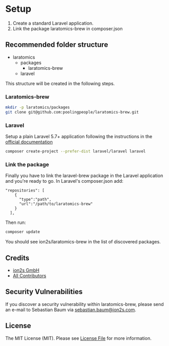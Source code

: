 # Setup

1. Create a standard Laravel application.
2. Link the package laratomics-brew in composer.json

## Recommended folder structure
* laratomics
    * packages
        * laratomics-brew
    * laravel

This structure will be created in the following steps.

### Laratomics-brew
```bash
mkdir -p laratomics/packages
git clone git@github.com:poolingpeople/laratomics-brew.git
```

### Laravel
Setup a plain Laravel 5.7+ application following the instructions in the [official documentation](https://laravel.com/docs/5.7/installation#installing-laravel)
```bash
composer create-project --prefer-dist laravel/laravel laravel
```

### Link the package
Finally you have to link the laravel-brew package in the Laravel application and you're ready to go.
In Laravel's composer.json add:
```
"repositories": [
    {
      "type":"path",
      "url":"/path/to/laratomics-brew"
    }
  ],
```

Then run:
```bash
composer update
```
You should see ion2s/laratomics-brew in the list of discovered packages.

## Credits
* [ion2s GmbH](https://github.com/poolingpeople)
* [All Contributors](https://github.com/poolingpeople/laratomics-brew/graphs/contributors)

## Security Vulnerabilities
If you discover a security vulnerability within laratomics-brew, please send an e-mail to Sebastian Baum via [sebastian.baum@ion2s.com](mailto:sebastian.baum@ion2s.com).

## License
The MIT License (MIT). Please see [License File](LICENSE.md) for more information.